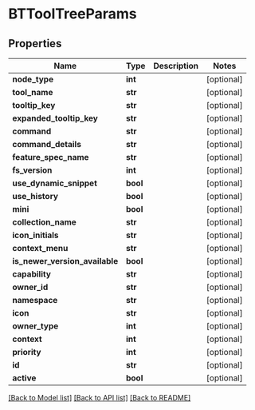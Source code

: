# BTToolTreeParams

## Properties
Name | Type | Description | Notes
------------ | ------------- | ------------- | -------------
**node_type** | **int** |  | [optional] 
**tool_name** | **str** |  | [optional] 
**tooltip_key** | **str** |  | [optional] 
**expanded_tooltip_key** | **str** |  | [optional] 
**command** | **str** |  | [optional] 
**command_details** | **str** |  | [optional] 
**feature_spec_name** | **str** |  | [optional] 
**fs_version** | **int** |  | [optional] 
**use_dynamic_snippet** | **bool** |  | [optional] 
**use_history** | **bool** |  | [optional] 
**mini** | **bool** |  | [optional] 
**collection_name** | **str** |  | [optional] 
**icon_initials** | **str** |  | [optional] 
**context_menu** | **str** |  | [optional] 
**is_newer_version_available** | **bool** |  | [optional] 
**capability** | **str** |  | [optional] 
**owner_id** | **str** |  | [optional] 
**namespace** | **str** |  | [optional] 
**icon** | **str** |  | [optional] 
**owner_type** | **int** |  | [optional] 
**context** | **int** |  | [optional] 
**priority** | **int** |  | [optional] 
**id** | **str** |  | [optional] 
**active** | **bool** |  | [optional] 

[[Back to Model list]](../README.md#documentation-for-models) [[Back to API list]](../README.md#documentation-for-api-endpoints) [[Back to README]](../README.md)


